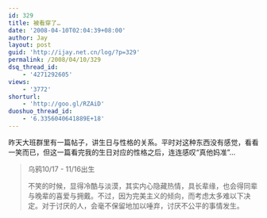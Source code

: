 ```yaml
---
id: 329
title: 被看穿了…
date: '2008-04-10T02:04:39+08:00'
author: Jay
layout: post
guid: 'http://ijay.net.cn/log/?p=329'
permalink: /2008/04/10/329
dsq_thread_id:
    - '4271292605'
views:
    - '3772'
shorturl:
    - 'http://goo.gl/RZAiD'
duoshuo_thread_id:
    - '6.3356040641889E+18'
---
```


昨天大班群里有一篇帖子，讲生日与性格的关系。平时对这种东西没有感觉，看看一笑而已，但这一篇看完我的生日对应的性格之后，连连感叹“真他妈准”…

<blockquote>
乌鸦10/17 - 11/16出生

不笑的时候，显得冷酷与淡漠，其实内心隐藏热情，具长辈缘，也会得同辈与晚辈的喜爱与拥戴。不过，因为完美主义的倾向，而考虑太多难以下决定。对于讨厌的人，会毫不保留地加以唾弃，讨厌不公平的事情发生。
</blockquote>